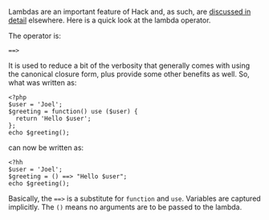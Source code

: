 Lambdas are an important feature of Hack and, as such, are [discussed in detail](../lambdas/introduction.md) elsewhere. Here is a quick look at the lambda operator.

The operator is:

```
==>
```

It is used to reduce a bit of the verbosity that generally comes with using the canonical closure form, plus provide some other benefits as well. So, what was written as:

```
<?php
$user = 'Joel';
$greeting = function() use ($user) {
  return 'Hello $user';
};
echo $greeting();
```

can now be written as:

```
<?hh
$user = 'Joel';
$greeting = () ==> "Hello $user";
echo $greeting();
```

Basically, the `==>` is a substitute for `function` and `use`. Variables are captured implicitly. The `()` means no arguments are to be passed to the lambda.

